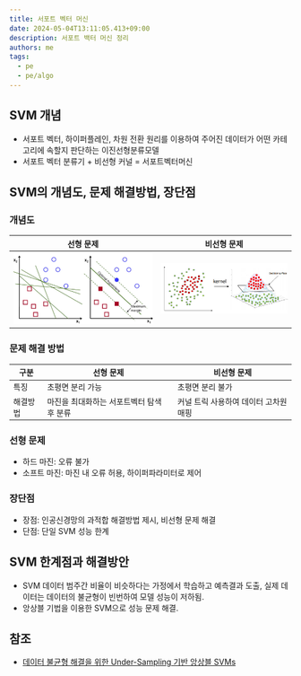 ```yaml
---
title: 서포트 벡터 머신
date: 2024-05-04T13:11:05.413+09:00
description: 서포트 백터 머신 정리
authors: me
tags:
  - pe
  - pe/algo
---
```


## SVM 개념

- 서포트 벡터, 하이퍼플레인, 차원 전환 원리를 이용하여 주어진 데이터가 어떤 카테고리에 속할지 판단하는 이진선형분류모델
- 서포트 벡터 분류기 + 비선형 커널 = 서포트벡터머신

## SVM의 개념도, 문제 해결방법, 장단점

### 개념도

| 선형 문제                       | 비선형 문제                         |
| ------------------------------- | ----------------------------------- |
| ![SVM](/img/pe/svm-linear.webp) | ![SVM](/img/pe/svm-non-linear.webp) |

### 문제 해결 방법

| 구분     | 선형 문제                                 | 비선형 문제                           |
| -------- | ----------------------------------------- | ------------------------------------- |
| 특징     | 초평면 분리 가능                          | 초평면 분리 불가                      |
| 해결방법 | 마진을 최대화하는 서포트벡터 탐색 후 분류 | 커널 트릭 사용하여 데이터 고차원 매핑 |

### 선형 문제

- 하드 마진: 오류 불가
- 소프트 마진: 마진 내 오류 허용, 하이퍼파라미터로 제어

### 장단점

- 장점: 인공신경망의 과적합 해결방법 제시, 비선형 문제 해결
- 단점: 단일 SVM 성능 한계

## SVM 한계점과 해결방안

- SVM 데이터 범주간 비율이 비슷하다는 가정에서 학습하고 예측결과 도출, 실제 데이터는 데이터의 불균형이 빈번하여 모델 성능이 저하됨.
- 앙상블 기법을 이용한 SVM으로 성능 문제 해결.

## 참조

- [데이터 불균형 해결을 위한 Under-Sampling 기반 앙상블 SVMs](https://scienceon.kisti.re.kr/srch/selectPORSrchArticle.do?cn=NPAP08105703)
